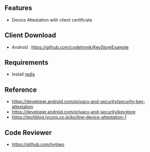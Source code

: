 ## Features
- Device Attestation with client certificate

## Client Download
- Android  : https://github.com/codetronik/KeyStoreExample

## Requirements
- Install [redis](https://redis.io/docs/latest/operate/oss_and_stack/install/install-redis/install-redis-on-windows/)

## Reference
- https://developer.android.com/privacy-and-security/security-key-attestation
- https://developer.android.com/privacy-and-security/keystore
- https://techblog.lycorp.co.jp/ko/line-device-attestation-1

## Code Reviewer
- https://github.com/lynheo